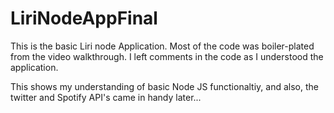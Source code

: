# LiriNodeAppFinal

This is the basic Liri node Application. Most of the code was boiler-plated from the video walkthrough. I left comments in the code as I understood the application.

This shows my understanding of basic Node JS functionaltiy, and also, the twitter and Spotify API's came in handy later...